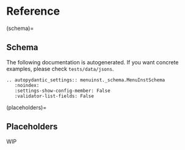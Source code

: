 # Reference

<!-- This page is autogenerated -->

(schema)=

## Schema

The following documentation is autogenerated. 
If you want concrete examples, please check `tests/data/jsons`.

```{eval-rst}
.. autopydantic_settings:: menuinst._schema.MenuInstSchema
   :noindex:
   :settings-show-config-member: False
   :validator-list-fields: False
```

(placeholders)=

## Placeholders

WIP
